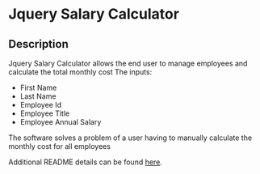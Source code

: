 # Jquery Salary Calculator



## Description

Jquery Salary Calculator allows the end user to manage employees and calculate the total monthly cost
The inputs:
- First Name
- Last Name
- Employee Id
- Employee Title
- Employee Annual Salary

The software solves a problem of a user having to manually calculate the monthly cost for all employees

Additional README details can be found [here](https://github.com/PrimeAcademy/readme-template/blob/master/README.md).
